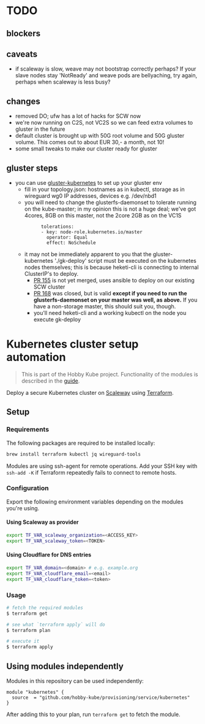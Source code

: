 # TODO

## blockers

## caveats

* if scaleway is slow, weave may not bootstrap correctly perhaps? If your slave nodes stay 'NotReady' and weave pods are bellyaching, try again, perhaps when scaleway is less busy?

## changes

* removed DO; ufw has a lot of hacks for SCW now
* we're now running on C2S, not VC2S so we can feed extra volumes to gluster in the future
* default cluster is brought up with 50G root volume and 50G gluster volume. This comes out to about EUR 30,- a month, not 10!
* some small tweaks to make our cluster ready for gluster

## gluster steps

* you can use [gluster-kubernetes](https://github.com/gluster/gluster-kubernetes) to set up your gluster env
  * fill in your topology.json: hostnames as in kubectl, storage as in wireguard wg0 IP addresses, devices e.g. /dev/nbd1
  * you will need to change the glusterfs-daemonset to tolerate running on the kube-master; in my opinion this is not a huge deal; we've got 4cores, 8GB on this master, not the 2core 2GB as on the VC1S
    ```
          tolerations:
          - key: node-role.kubernetes.io/master
            operator: Equal
            effect: NoSchedule
    ```
  * it may not be immediately apparent to you that the gluster-kubernetes './gk-deploy' script must be executed on the kubernetes nodes themselves; this is because heketi-cli is connecting to internal ClusterIP's to deploy. 
    * [PR 155](https://github.com/gluster/gluster-kubernetes/pull/155) is not yet merged, uses ansible to deploy on our existing SCW cluster
    * [PR 168](https://github.com/gluster/gluster-kubernetes/pull/168) was closed, but is valid **except if you need to run the glusterfs-daemonset on your master was well, as above.** If you have a non-storage master, this should suit you, though.
    * you'll need heketi-cli and a working kubectl on the node you execute gk-deploy




# Kubernetes cluster setup automation

> This is part of the Hobby Kube project. Functionality of the modules is described in the [guide](https://github.com/hobby-kube/guide).

Deploy a secure Kubernetes cluster on [Scaleway](https://www.scaleway.com/) using [Terraform](https://www.terraform.io/).

## Setup

### Requirements

The following packages are required to be installed locally:

```sh
brew install terraform kubectl jq wireguard-tools
```

Modules are using ssh-agent for remote operations. Add your SSH key with `ssh-add -K` if Terraform repeatedly fails to connect to remote hosts.

### Configuration

Export the following environment variables depending on the modules you're using.

#### Using Scaleway as provider

```sh
export TF_VAR_scaleway_organization=<ACCESS_KEY>
export TF_VAR_scaleway_token=<TOKEN>
```

#### Using Cloudflare for DNS entries

```sh
export TF_VAR_domain=<domain> # e.g. example.org
export TF_VAR_cloudflare_email=<email>
export TF_VAR_cloudflare_token=<token>
```

### Usage

```sh
# fetch the required modules
$ terraform get

# see what `terraform apply` will do
$ terraform plan

# execute it
$ terraform apply
```

## Using modules independently

Modules in this repository can be used independently:

```
module "kubernetes" {
  source  = "github.com/hobby-kube/provisioning/service/kubernetes"
}
```

After adding this to your plan, run `terraform get` to fetch the module.
